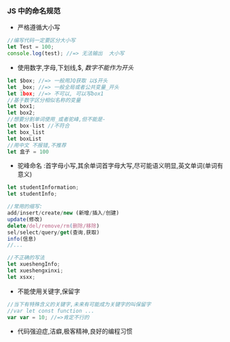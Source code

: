 ### JS 中的命名规范

-   严格遵循大小写

```javascript
//编写代码一定要区分大小写
let Test = 100;
console.log(test); //=> 无法输出  大小写
```

-   使用数字,字母,下划线,\$, _数字不能作为开头_

```javascript
let $box; //=> 一般用JQ获取 以$开头
let _box; //=> 一般全局或者公共变量_开头
let 1box; //=> 不可以, 可以写box1
//基于数字区分相似名称的变量
let box1;
let box2;
//想要分割单词使用_或者驼峰,但不能是-
let box-list //不符合
let box_list
let boxList
//用中文 不报错,不推荐
let 盒子 = 100
```

-   驼峰命名 :首字母小写,其余单词首字母大写,尽可能语义明显,英文单词(单词有意义)

```javascript
let studentInformation;
let studentInfo;

//常用的缩写:
add/insert/create/new (新增/插入/创建)
update(修改)
delete/del/remove/rm(删除/移除)
sel/select/query/get(查询,获取)
info(信息)
//...

//不正确的写法
let xueshengInfo;
let xueshengxinxi;
let xsxx;
```

-   不能使用关键字,保留字

```javascript
//当下有特殊含义的关键字,未来有可能成为关键字的叫保留字
//var let const function ...
var var = 10; //=>肯定不行的
```

-   代码强迫症,洁癖,极客精神,良好的编程习惯
